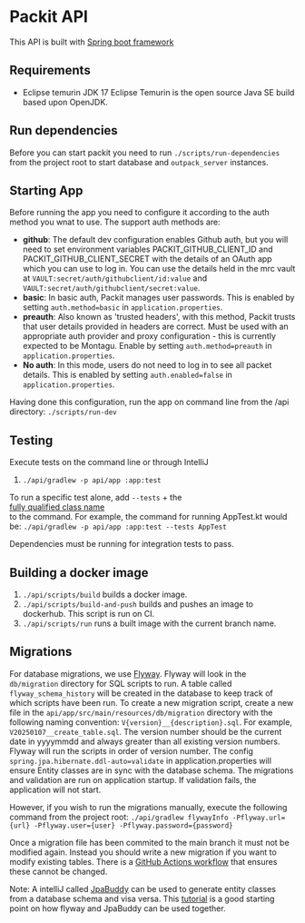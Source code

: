 # Packit API

This API is built with [Spring boot framework](https://spring.io)

## Requirements

- Eclipse temurin JDK 17
  Eclipse Temurin is the open source Java SE build based upon OpenJDK.

## Run dependencies

Before you can start packit you need to run `./scripts/run-dependencies` from the project root
to start database and `outpack_server` instances.

## Starting App

Before running the app you need to configure it according to the auth method you wnat to use. The support auth methods are:

- **github**: The default dev configuration enables Github auth, but you will need to set environment variables PACKIT_GITHUB_CLIENT_ID
   and
   PACKIT_GITHUB_CLIENT_SECRET with the details of an OAuth app which you can use to log in. You can use the details held in
   the
   mrc vault at `VAULT:secret/auth/githubclient/id:value` and `VAULT:secret/auth/githubclient/secret:value`. 
- **basic**: In basic auth, Packit manages user passwords. This is enabled by setting `auth.method=basic` in `application.properties`.
- **preauth**: Also known as 'trusted headers', with this method, Packit trusts that user details provided in headers are correct.
             Must be used with an appropriate auth provider and proxy configuration - this is currently expected to be Montagu. 
             Enable by setting `auth.method=preauth` in `application.properties`.
- **No auth**: In this mode, users do not need to log in to see all packet details. This is enabled by setting `auth.enabled=false` in `application.properties`. 

Having done this configuration, run the app on command line from the /api directory: `./scripts/run-dev`

## Testing

Execute tests on the command line or through IntelliJ

1. `./api/gradlew -p api/app :app:test`

To run a specific test alone, add `--tests` + the \
[fully qualified class name](https://docs.gradle.org/current/userguide/java_testing.html#full_qualified_name_pattern)\
to the command. For example, the command for running AppTest.kt would
be: `./api/gradlew -p api/app :app:test --tests AppTest`

Dependencies must be running for integration tests to pass.

## Building a docker image

1. `./api/scripts/build` builds a docker image.
2. `./api/scripts/build-and-push` builds and pushes an image to dockerhub. This script is run on CI.
3. `./api/scripts/run` runs a built image with the current branch name.

## Migrations

For database migrations, we use [Flyway](https://flywaydb.org/). Flyway will look in the `db/migration` directory for SQL scripts to run.
A table called `flyway_schema_history` will be created in the database to keep track of which scripts have been run. To create a new migration
script, create a new file in the `api/app/src/main/resources/db/migration` directory with the following naming convention: `V{version}__{description}.sql`.
For example, `V20250107__create_table.sql`. The version number should be the current date in yyyymmdd and always greater than all existing version numbers. Flyway will run the scripts in order of version number.
The config `spring.jpa.hibernate.ddl-auto=validate` in application.properties will ensure Entity classes are in sync with the database schema.
The migrations and validation are run on application startup. If validation fails, the application will not start.

However, if you wish to run the migrations manually, execute the following command from the project root:
`./api/gradlew flywayInfo -Pflyway.url={url} -Pflyway.user={user} -Pflyway.password={password}`

Once a migration file has been commited to the main branch it must not be modified again. Instead you should write a new migration if you want to modify
existing tables. There is a [GitHub Actions workflow](../.github/workflows/check-migrations.yml) that ensures these cannot be changed.

Note: A intelliJ called [JpaBuddy](https://jpa-buddy.com/) can be used to generate entity classes from a database schema and visa versa.
This [tutorial](https://www.youtube.com/watch?v=9wEJ29QIDyM&t=51s) is a good starting point on how flyway and JpaBuddy can be used together.
